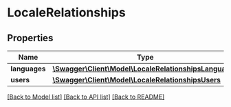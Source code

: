 # LocaleRelationships

## Properties
Name | Type | Description | Notes
------------ | ------------- | ------------- | -------------
**languages** | [**\Swagger\Client\Model\LocaleRelationshipsLanguages**](LocaleRelationshipsLanguages.md) |  | [optional] 
**users** | [**\Swagger\Client\Model\LocaleRelationshipsUsers**](LocaleRelationshipsUsers.md) |  | [optional] 

[[Back to Model list]](../../README.md#documentation-for-models) [[Back to API list]](../../README.md#documentation-for-api-endpoints) [[Back to README]](../../README.md)

